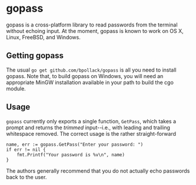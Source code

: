 # gopass

gopass is a cross-platform library to read passwords from the terminal
without echoing input.  At the moment, gopass is known to work on OS X,
Linux, FreeBSD, and Windows.

## Getting gopass

The usual `go get github.com/bpollack/gopass` is all you need to install
gopass.  Note that, to build gopass on Windows, you will need an appropriate
MinGW installation available in your path to build the cgo module.

## Usage

`gopass` currently only exports a single function, `GetPass`, which
takes a prompt and returns the *trimmed* input--i.e., with leading and
trailing whitespace removed.  The correct usage is the rather
straight-forward

    name, err := gopass.GetPass("Enter your password: ")
    if err != nil {
        fmt.Printf("Your password is %v\n", name)
    }

The authors generally recommend that you do not actually echo passwords
back to the user.
